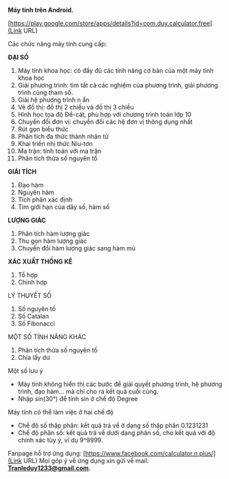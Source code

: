 **Máy tính trên Android.**

[https://play.google.com/store/apps/details?id=com.duy.calculator.free](Link URL)

Các chức năng máy tính cung cấp:

**ĐẠI SỐ**

1. Máy tính khoa học: có đầy đủ các tính năng cơ bản của một máy tính khoa học
2. Giải phương trình: tìm tất cả các nghiệm của phương trình, giải phương trình cùng tham số.
3. Giải hệ phương trình n ẩn
4. Vẽ đồ thị: đồ thị 2 chiều và đồ thị 3 chiều
5. Hình học tọa độ Đề-cát, phù hợp với chương trình toán lớp 10
6. Chuyển đổi đơn vị: chuyển đổi các hệ đơn vị thông dụng nhất
7. Rút gọn biểu thức
9. Phân tích đa thức thành nhân tử 
10. Khai triển nhị thức Niu-tơn
11. Ma trận: tính toán với ma trận
12. Phân tích thừa số nguyên tố

**GIẢI TÍCH** 
1. Đạo hàm
2. Nguyên hàm
3. Tích phân xác định
4. Tìm giới hạn của dãy số, hàm số

**LƯỢNG GIÁC**
1. Phân tích hàm lượng giác
2. Thu gọn hàm lượng giác
3. Chuyển đổi hàm lượng giác sang hàm mũ

**XÁC XUẤT THỐNG KÊ**
1. Tổ hợp
2. Chỉnh hợp

LÝ THUYẾT SỐ
1. Số nguyên tố
2. Số Catalan
3. Số Fibonacci

MỘT SỐ TÍNH NĂNG KHÁC
1. Phân tích thừa số nguyên tố
2. Chia lấy dư

Một số lưu ý
- Máy tính không hiển thị các bước để giải quyết phương trình, hệ phương trình, đạo hàm... mà chỉ cho ra kết quả cuối cùng. 
- Nhập sin(30°) để tính sin ở chế độ Degree

Máy tính có thể làm việc ở hai chế độ
- Chế độ số thập phân: kết quả trả về ở dạng số thập phân 0.1231231
- Chế độ phân số: kết quả trả về dưới dạng phân số, cho kết quả với độ chính xác tùy ý, ví dụ 9^9999.

Fanpage hỗ trợ ứng dụng: [https://www.facebook.com/calculator.n.plus/](Link URL)
Mọi góp ý về ứng dụng xin gửi về mail: **Tranleduy1233@gmail.com.**